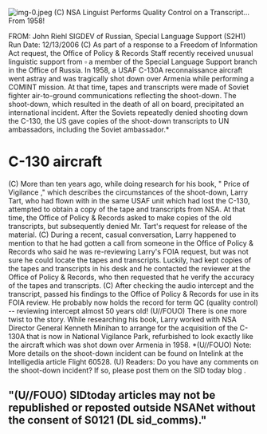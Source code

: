 ![img-0.jpeg](img-0.jpeg)
(C) NSA Linguist Performs Quality Control on a Transcript... From 1958!

FROM: John Riehl
SIGDEV of Russian, Special Language Support (S2H1)
Run Date: 12/13/2006
(C) As part of a response to a Freedom of Information Act request, the Office of Policy \& Records Staff recently received unusual linguistic support from $\square$ a member of the Special Language Support branch in the Office of Russia. In 1958, a USAF C-130A reconnaissance aircraft went astray and was tragically shot down over Armenia while performing a COMINT mission. At that time, tapes and transcripts were made of Soviet fighter air-to-ground communications reflecting the shoot-down. The shoot-down, which resulted in the death of all on board, precipitated an international incident. After the Soviets repeatedly denied shooting down the C-130, the US gave copies of the shoot-down transcripts to UN ambassadors, including the Soviet ambassador.*

# C-130 aircraft 

(C) More than ten years ago, while doing research for his book, " Price of Vigilance ," which describes the circumstances of the shoot-down, Larry Tart, who had flown with in the same USAF unit which had lost the C-130, attempted to obtain a copy of the tape and transcripts from NSA. At that time, the Office of Policy \& Records asked to make copies of the old transcripts, but subsequently denied Mr. Tart's request for release of the material.
(C) During a recent, casual conversation, Larry happened to mention to that he had gotten a call from someone in the Office of Policy \& Records who said he was re-reviewing Larry's FOIA request, but was not sure he could locate the tapes and transcripts. Luckily, had kept copies of the tapes and transcripts in his desk and he contacted the reviewer at the Office of Policy \& Records, who then requested that he verify the accuracy of the tapes and transcripts.
(C) After checking the audio intercept and the transcript, passed his findings to the Office of Policy \& Records for use in its FOIA review. He probably now holds the record for term QC (quality control) -- reviewing intercept almost 50 years old!
(U//FOUO) There is one more twist to the story. While researching his book, Larry worked with NSA Director General Kenneth Minihan to arrange for the acquisition of the C-130A that is now in National Vigilance Park, refurbished to look exactly like the aircraft which was shot down over Armenia in 1958.
*(U//FOUO) Note: More details on the shoot-down incident can be found on Intelink at the Intelligedia article Flight 60528.
(U) Readers: Do you have any comments on the shoot-down incident? If so, please post them on the SID today blog .

## "(U//FOUO) SIDtoday articles may not be republished or reposted outside NSANet without the consent of S0121 (DL sid_comms)."
